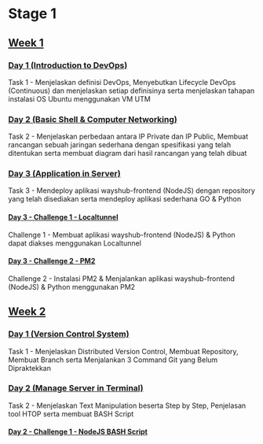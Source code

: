 # Stage 1
## [Week 1](https://github.com/calvinnr/devops18-dumbways-calvinnovryanrahaditya/tree/7527c54f64e59a88083d40a996f6538dff43e018/Stage%201/Week%201)
### [Day 1 (Introduction to DevOps)](https://github.com/calvinnr/devops18-dumbways-calvinnovryanrahaditya/tree/bd3af33f0e271c734cc1831ea671cf55a6626e7a/Stage%201/Week%201/Day%201/README.md)
Task 1 - Menjelaskan definisi DevOps, Menyebutkan Lifecycle DevOps (Continuous) dan menjelaskan setiap definisinya serta menjelaskan tahapan instalasi OS Ubuntu menggunakan VM UTM
### [Day 2 (Basic Shell & Computer Networking)](https://github.com/calvinnr/devops18-dumbways-calvinnovryanrahaditya/blob/8fe9ef5f9c2b55140f87ddb394893dd1b4e65b96/Stage%201/Week%201/Day%202/README.md)
Task 2 - Menjelaskan perbedaan antara IP Private dan IP Public, Membuat rancangan sebuah jaringan sederhana dengan spesifikasi yang telah ditentukan serta membuat diagram dari hasil rancangan yang telah dibuat
### [Day 3 (Application in Server)](https://github.com/calvinnr/devops18-dumbways-calvinnovryanrahaditya/blob/b0f53cfdbe535d1f8c3547ac620582319dfe3f6f/Stage%201/Week%201/Day%203/README.md)
Task 3 - Mendeploy aplikasi wayshub-frontend (NodeJS) dengan repository yang telah disediakan serta mendeploy aplikasi sederhana GO & Python 
#### [Day 3 - Challenge 1 - Localtunnel](https://github.com/calvinnr/devops18-dumbways-calvinnovryanrahaditya/blob/4519ad89761a941efa30203d0326a683ae3021c7/Stage%201/Week%201/Day%203/LOCALTUNNEL.md)
Challenge 1 - Membuat aplikasi wayshub-frontend (NodeJS) & Python dapat diakses menggunakan Localtunnel
#### [Day 3 - Challenge 2 - PM2](https://github.com/calvinnr/devops18-dumbways-calvinnovryanrahaditya/blob/4519ad89761a941efa30203d0326a683ae3021c7/Stage%201/Week%201/Day%203/PM2.md)
Challenge 2 - Instalasi PM2 & Menjalankan aplikasi wayshub-frontend (NodeJS) & Python menggunakan PM2

## [Week 2](https://github.com/calvinnr/devops18-dumbways-calvinnovryanrahaditya/tree/7527c54f64e59a88083d40a996f6538dff43e018/Stage%201/Week%202)
### [Day 1 (Version Control System)](https://github.com/calvinnr/devops18-dumbways-calvinnovryanrahaditya/blob/7527c54f64e59a88083d40a996f6538dff43e018/Stage%201/Week%202/Day%201/README.md)
Task 1 - Menjelaskan Distributed Version Control, Membuat Repository, Membuat Branch serta Menjalankan 3 Command Git yang Belum Dipraktekkan
### [Day 2 (Manage Server in Terminal)](https://github.com/calvinnr/devops18-dumbways-calvinnovryanrahaditya/blob/9dd7ad425a30d8d2f822a94981a82197944910bb/Stage%201/Week%202/Day%202/README.md)
Task 2 - Menjelaskan Text Manipulation beserta Step by Step, Penjelasan tool HTOP serta membuat BASH Script
#### [Day 2 - Challenge 1 - NodeJS BASH Script](https://github.com/calvinnr/devops18-dumbways-calvinnovryanrahaditya/blob/9dd7ad425a30d8d2f822a94981a82197944910bb/Stage%201/Week%202/Day%202/NodeJS_BASH_Script.md) 
